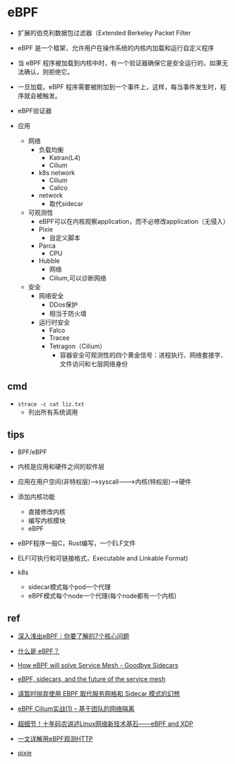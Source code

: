 # eBPF

+ 扩展的伯克利数据包过滤器（Extended Berkeley Packet Filter

+ eBPF 是一个框架，允许用户在操作系统的内核内加载和运行自定义程序

+ 当 eBPF 程序被加载到内核中时，有一个验证器确保它是安全运行的，如果无法确认，则拒绝它。

+ 一旦加载，eBPF 程序需要被附加到一个事件上，这样，每当事件发生时，程序就会被触发。

+ eBPF验证器

+ 应用
    + 网络
        + 负载均衡
            + Katran(L4)
            + Cilium
        + k8s network
            + Cilium
            + Calico
        + network
            + 取代sidecar
    + 可观测性
        + eBPF可以在内核观察application，而不必修改application（无侵入）
        + Pixie
            + 自定义脚本
        + Parca
            + CPU
        + Hubble 
            + 网络
            + Cilium,可以诊断网络
    + 安全
        + 网络安全
            + DDos保护
            + 相当于防火墙
        + 运行时安全
            + Falco 
            + Tracee 
            + Tetragon（Cilium）
                + 容器安全可观测性的四个黄金信号：进程执行、网络套接字、文件访问和七层网络身份


## cmd
+ `strace -c cat liz.txt`
    + 列出所有系统调用

## tips

+ BPF/eBPF

+ 内核是应用和硬件之间的软件层

+ 应用在用户空间(非特权层)-->syscall--->内核(特权层)-->硬件

+ 添加内核功能
    + 直接修改内核
    + 编写内核模块
    + eBPF

+ eBPF程序一般C，Rust编写，一个ELF文件

+ ELF(可执行和可链接格式，Executable and Linkable Format)

+ k8s
    + sidecar模式每个pod一个代理
    + eBPF模式每个node一个代理(每个node都有一个内核)

## ref

+ [深入浅出eBPF｜你要了解的7个核心问题](https://zhuanlan.zhihu.com/p/526476483)
<!-- eBPF -->
+ [什么是 eBPF？](https://lib.jimmysong.io/what-is-ebpf/)
+ [How eBPF will solve Service Mesh - Goodbye Sidecars](https://isovalent.com/blog/post/2021-12-08-ebpf-servicemesh)
+ [eBPF, sidecars, and the future of the service mesh](https://buoyant.io/2022/06/07/ebpf-sidecars-and-the-future-of-the-service-mesh/)
+ [请暂时抛弃使用 EBPF 取代服务网格和 Sidecar 模式的幻想](https://jimmysong.io/blog/ebpf-sidecar-and-service-mesh/)
+ [eBPF Cilium实战(1) – 基于团队的网络隔离](https://www.kubernetes.org.cn/9884.html)
+ [超细节！十年码农讲述Linux网络新技术基石——eBPF and XDP](https://zhuanlan.zhihu.com/p/543113095)

+ [一文详解用eBPF观测HTTP](https://zhuanlan.zhihu.com/p/551257831)

<!-- observation -->
+ [pixie](https://px.dev/)